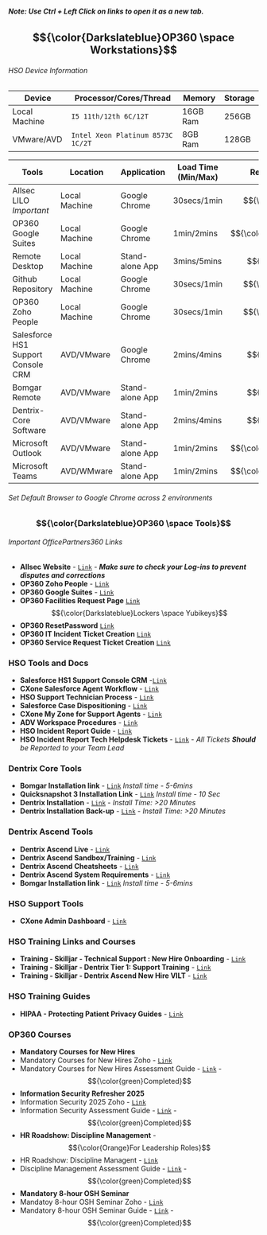 ###### **Note: Use Ctrl + Left Click on links to open it as a new tab.**
## **$${\color{Darkslateblue}OP360 \space  Workstations}$$**
###### *HSO Device Information*
| Device        | Processor/Cores/Thread           | Memory           | Storage |
|---------------|----------------------------------|------------------|---------|
| Local Machine | `I5 11th/12th 6C/12T`              | 16GB Ram         | 256GB   |
| VMware/AVD    | `Intel Xeon Platinum 8573C 1C/2T`  | 8GB Ram          | 128GB   |

| Tools                            | Location      | Application                               | Load Time (Min/Max)         | Resource Allocation                    | Link                                                        |
|----------------------------------|---------------|-------------------------------------------|-----------------------------|----------------------------------------|-------------------------------------------------------------|
|Allsec LILO *Important*           | Local Machine | Google Chrome                             |  30secs/1min                | $${\color{green}Low}$$                 | [`Link`](https://www.allsechro.ph/OP360/Common/HomePage.aspx) |
|OP360 Google Suites               | Local Machine | Google Chrome                             |  1min/2mins                 | $${\color{orange}Moderate}$$           | [`Link`](https://mail.google.com/mail/u/0/?pli=1#inbox)                                                            |
|Remote Desktop                    | Local Machine | Stand-alone App                           | 3mins/5mins                 | $${\color{red}High}$$                  |                                                             |           
|Github Repository                 | Local Machine | Google Chrome                             |  30secs/1min                | $${\color{green}Low}$$                 | [`Link`](https://github.com/Aira1105/HSO-Tech)                                                            |
|OP360 Zoho People                 | Local Machine | Google Chrome                             |  30secs/1min                | $${\color{green}Low}$$                 | [`Link`](https://people.zoho.com/ops360/zp#home/myspace/overview-profile)                                                           |
|Salesforce HS1 Support Console CRM| AVD/VMware    | Google Chrome                             |  2mins/4mins                | $${\color{red}High}$$                  | [`Link`](https://henryscheinone.lightning.force.com/lightning/page/home)                                                            |
|Bomgar Remote                     | AVD/VMware    | Stand-alone App                           |  1min/2mins                 | $${\color{red}High}$$                  |                                                             |
|Dentrix-Core Software             | AVD/VMware    | Stand-alone App                           |  2mins/4mins                | $${\color{red}High}$$                  |                                                             |
|Microsoft Outlook                 | AVD/VMware    | Stand-alone App                           |  1min/2mins                 | $${\color{orange}Moderate}$$           |                                                             |
|Microsoft Teams                   | AVD/WMware    | Stand-alone App                           |  1min/2mins                 | $${\color{orange}Moderate}$$           |                                                             |
###### *Set Default Browser to Google Chrome across 2 environments*

### $${\color{Darkslateblue}OP360 \space Tools}$$
###### *Important OfficePartners360 Links*
- **Allsec Website** - [`Link`](https://www.allsechro.ph/OP360/Common/HomePage.aspx) - ***Make sure to check your Log-ins to prevent disputes and corrections***
- **OP360 Zoho People** - [`Link`](https://people.zoho.com/ops360/zp#home/myspace/overview-profile)
- **OP360 Google Suites** - [`Link`](https://mail.google.com/mail/u/0/?pli=1#inbox)
- **OP360 Facilities Request Page** [`Link`](https://people.zoho.com/ops360/zp#facilities_portal/facilities_asset_request_management/add)  $${\color{Darkslateblue}Lockers \space Yubikeys}$$
- **OP360 ResetPassword** [`Link`](https://resetpw.officepartners360.com/authorization.do)
- **OP360 IT Incident Ticket Creation** [`Link`](https://servicedesk.officepartners360.com/support/tickets/new)
- **OP360 Service Request Ticket Creation** [`Link`](https://servicedesk.officepartners360.com/support/catalog/items?popular=true)
### **HSO Tools and Docs**
- **Salesforce HS1 Support Console CRM** -[`Link`](https://henryscheinone.lightning.force.com/lightning/page/home)
- **CXone Salesforce Agent Workflow** - [`Link`](https://henryschein1.sharepoint.com/sites/CustomerServicesSOPs/Shared%20Documents/Forms/AllItems.aspx?id=%2Fsites%2FCustomerServicesSOPs%2FShared%20Documents%2FCXone%2FSalesforce%20Agent%2FCXone%20Salesforce%20Agent%20Workflow%2Epdf&parent=%2Fsites%2FCustomerServicesSOPs%2FShared%20Documents%2FCXone%2FSalesforce%20Agent)
- **HSO Support Technician Process** - [`Link`](https://henryschein1.sharepoint.com/sites/CustomerServicesSOPs/Shared%20Documents/Forms/AllItems.aspx?id=%2Fsites%2FCustomerServicesSOPs%2FShared%20Documents%2FSupport%20Technicians%2FSupport%20Technician%20Process%2Epdf&parent=%2Fsites%2FCustomerServicesSOPs%2FShared%20Documents%2FSupport%20Technicians)
- **Salesforce Case Dispositioning** - [`Link`](https://henryschein1.sharepoint.com/sites/CustomerServicesSOPs/Shared%20Documents/Forms/AllItems.aspx?id=%2Fsites%2FCustomerServicesSOPs%2FShared%20Documents%2FSupport%20Technicians%2FSalesforce%20Case%20Dispositioning%2Epdf&parent=%2Fsites%2FCustomerServicesSOPs%2FShared%20Documents%2FSupport%20Technicians)
- **CXone My Zone for Support Agents** - [`Link`](https://henryschein1.sharepoint.com/sites/CustomerServicesSOPs/Shared%20Documents/Forms/AllItems.aspx?id=%2Fsites%2FCustomerServicesSOPs%2FShared%20Documents%2FCXone%2FCXone%20My%20Zone%20for%20Support%20Agents%2Epdf&parent=%2Fsites%2FCustomerServicesSOPs%2FShared%20Documents%2FCXone)
- **ADV Workspace Procedures** - [`Link`](https://henryschein1.sharepoint.com/sites/CustomerServicesSOPs/Shared%20Documents/Forms/AllItems.aspx?id=%2Fsites%2FCustomerServicesSOPs%2FShared%20Documents%2FTraining%2FWork%20Instructions%2FAVD%20Workspace%20Process%2Epdf&parent=%2Fsites%2FCustomerServicesSOPs%2FShared%20Documents%2FTraining%2FWork%20Instructions)
- **HSO Incident Report Guide** - [`Link`](https://docs.google.com/document/d/1o2ZXuiT_2iye9N4t4VNB28ZrhBL47E5siRtJSUkk7pc/edit?tab=t.0)
- **HSO Incident Report Tech Helpdesk Tickets** - [`Link`](https://docs.google.com/spreadsheets/d/1rpar5qKJFCiKN3rA4x0dxiXBYUqHiSY535hcTEC0QL4/edit?gid=0#gid=0) - *All Tickets **Should** be Reported to your Team Lead*
### **Dentrix Core Tools**
- **Bomgar Installation link** - [`Link`](https://drive.google.com/file/d/1NnUVNIHMLOhLwGQrGc3UY6U5R20QgRog/view?usp=drive_link) *Install time - 5-6mins*
- **Quicksnapshot 3 Installation Link** - [`Link`](https://drive.google.com/file/d/1hU_WHQWeoz5O4lQdkv_SJ08VrryfKPvy/view?usp=drive_link)  *Install time - 10 Sec*
- **Dentrix Installation** - [`Link`](https://henryschein1-my.sharepoint.com/:u:/g/personal/cylvon_drake_henryscheinone_com/EYH_67Ecsz5JhIaZke5FTlwB4O5BXIVEUI91VUIQU0I33w?e=cRzuRL) - *Install Time: >20 Minutes*
- **Dentrix Installation Back-up** - [`Link`](https://drive.google.com/file/d/1juZcJBprVLatppJvkCdk1nDdD78ZC5nV/view?usp=drive_link) - *Install Time: >20 Minutes*
### **Dentrix Ascend Tools**
- **Dentrix Ascend Live** - [`Link`](https://live.dentrixascend.com/login)
- **Dentrix Ascend Sandbox/Training** - [`Link`](https://beta.gryphondds.com/pm#/dashboard)
- **Dentrix Ascend Cheatsheets** - [`Link`](https://drive.google.com/file/d/1RAkCN4_uDPdICsEtWDE6iVRk8KvzRvff/view?usp=sharing)
- **Dentrix Ascend System Requirements** - [`Link`](https://docs.google.com/document/d/1VgDWLoK9iFchAKahQ-vQIWy9MVDn5pGI/edit)
- **Bomgar Installation link** - [`Link`](https://drive.google.com/file/d/1NnUVNIHMLOhLwGQrGc3UY6U5R20QgRog/view?usp=drive_link) *Install time - 5-6mins*
### **HSO Support Tools**
- **CXone Admin Dashboard** - [`Link`](https://cxone.niceincontact.com)
### **HSO Training Links and Courses**
- **Training - Skilljar - Technical Support : New Hire Onboarding** - [`Link`](https://hso.skilljar.com/path/technical-support-new-hire-onboarding-series)
- **Training - Skilljar - Dentrix Tier 1: Support Training** - [`Link`](https://hso.skilljar.com/dentrix-tier-1-support-training)
- **Training - Skilljar - Dentrix Ascend New Hire VILT** - [`Link`](https://hso.skilljar.com/dentrix-ascend-new-hire-vilt/152775)
### **HSO Training Guides**
- **HIPAA - Protecting Patient Privacy Guides** - [`Link`](https://docs.google.com/spreadsheets/d/1jDa10lR0u9Gi9n_5PA_D9ePFCEjdWw4EhznXVwMkxaY/edit?gid=263501395#gid=263501395)
### **OP360 Courses** 
- **Mandatory Courses for New Hires**
- Mandatory Courses for New Hires Zoho - [`Link`](https://people.op360.com/ops360/training#lms-view/course/619096000106698857/module)
- Mandatory Courses for New Hires Assessment Guide - [`Link`](https://docs.google.com/spreadsheets/d/1jDa10lR0u9Gi9n_5PA_D9ePFCEjdWw4EhznXVwMkxaY/edit?gid=268678928#gid=268678928) - $${\color{green}Completed}$$
- **Information Security Refresher 2025**
- Information Security 2025 Zoho - [`Link`](https://people.op360.com/ops360/training#lms-view/course/619096000248822639/overview)
- Information Security Assessment Guide - [`Link`](https://docs.google.com/spreadsheets/d/1jDa10lR0u9Gi9n_5PA_D9ePFCEjdWw4EhznXVwMkxaY/edit?gid=0#gid=0) - $${\color{green}Completed}$$
- **HR Roadshow: Discipline Management**        -     $${\color{Orange}For Leadership Roles}$$
- HR Roadshow: Discipline Managent - [`Link`](https://people.op360.com/ops360/training#lms-view/course/619096000107703201/overview)
- Discipline Management Assessment Guide - [`Link`](https://docs.google.com/spreadsheets/d/1jDa10lR0u9Gi9n_5PA_D9ePFCEjdWw4EhznXVwMkxaY/edit?gid=980605503#gid=980605503) - $${\color{green}Completed}$$
- **Mandatory 8-hour OSH Seminar**
- Mandatoy 8-hour OSH Seminar Zoho - [`Link`](https://people.zoho.com/ops360/training#lms-view/course/619096000103264566/module)
- Mandatory 8-hour OSH Seminar Guide - [`Link`](https://docs.google.com/spreadsheets/d/1jDa10lR0u9Gi9n_5PA_D9ePFCEjdWw4EhznXVwMkxaY/edit?gid=297718934#gid=297718934) - $${\color{green}Completed}$$



























